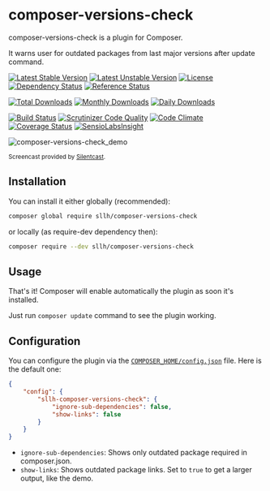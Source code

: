 # composer-versions-check

composer-versions-check is a plugin for Composer.

It warns user for outdated packages from last major versions after update command.

[![Latest Stable Version](https://poser.pugx.org/sllh/composer-versions-check/v/stable)](https://packagist.org/packages/sllh/composer-versions-check)
[![Latest Unstable Version](https://poser.pugx.org/sllh/composer-versions-check/v/unstable)](https://packagist.org/packages/sllh/composer-versions-check)
[![License](https://poser.pugx.org/sllh/composer-versions-check/license)](https://packagist.org/packages/sllh/composer-versions-check)
[![Dependency Status](https://www.versioneye.com/php/sllh:composer-versions-check/badge.svg)](https://www.versioneye.com/php/sllh:composer-versions-check)
[![Reference Status](https://www.versioneye.com/php/sllh:composer-versions-check/reference_badge.svg)](https://www.versioneye.com/php/sllh:composer-versions-check/references)

[![Total Downloads](https://poser.pugx.org/sllh/composer-versions-check/downloads)](https://packagist.org/packages/sllh/composer-versions-check)
[![Monthly Downloads](https://poser.pugx.org/sllh/composer-versions-check/d/monthly)](https://packagist.org/packages/sllh/composer-versions-check)
[![Daily Downloads](https://poser.pugx.org/sllh/composer-versions-check/d/daily)](https://packagist.org/packages/sllh/composer-versions-check)

[![Build Status](https://travis-ci.org/Soullivaneuh/composer-versions-check.svg?branch=master)](https://travis-ci.org/Soullivaneuh/composer-versions-check)
[![Scrutinizer Code Quality](https://scrutinizer-ci.com/g/Soullivaneuh/composer-versions-check/badges/quality-score.png?b=master)](https://scrutinizer-ci.com/g/Soullivaneuh/composer-versions-check/?branch=master)
[![Code Climate](https://codeclimate.com/github/Soullivaneuh/composer-versions-check/badges/gpa.svg)](https://codeclimate.com/github/Soullivaneuh/composer-versions-check)
[![Coverage Status](https://coveralls.io/repos/Soullivaneuh/composer-versions-check/badge.svg?branch=master)](https://coveralls.io/r/Soullivaneuh/composer-versions-check?branch=master)
[![SensioLabsInsight](https://insight.sensiolabs.com/projects/278a8379-fb6d-425f-b175-7d7b9ef93d47/mini.png)](https://insight.sensiolabs.com/projects/278a8379-fb6d-425f-b175-7d7b9ef93d47)

![composer-versions-check_demo](https://cloud.githubusercontent.com/assets/1698357/14637529/2e32a778-0632-11e6-99c7-0e1c284a7436.gif)

<sup>Screencast provided by [Silentcast](https://github.com/colinkeenan/silentcast).</sup>

## Installation

You can install it either globally (recommended):

```bash
composer global require sllh/composer-versions-check
```

or locally (as require-dev dependency then):

```bash
composer require --dev sllh/composer-versions-check
```

## Usage

That's it! Composer will enable automatically the plugin as soon it's installed.

Just run `composer update` command to see the plugin working.

## Configuration

You can configure the plugin via the [`COMPOSER_HOME/config.json`](https://getcomposer.org/doc/03-cli.md#composer-home) file. Here is the default one:

```json
{
    "config": {
        "sllh-composer-versions-check": {
            "ignore-sub-dependencies": false,
            "show-links": false
        }
    }
}
```

* `ignore-sub-dependencies`: Shows only outdated package required in composer.json.
* `show-links`: Shows outdated package links. Set to `true` to get a larger output, like the demo.
